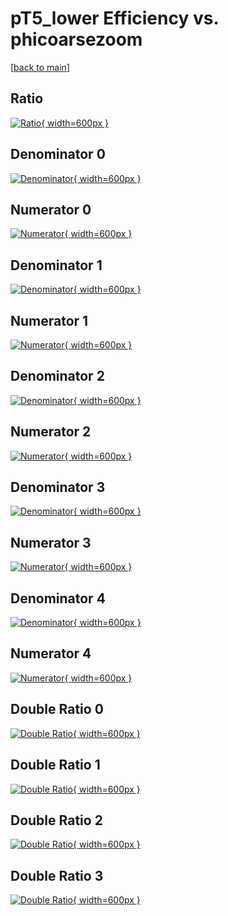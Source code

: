 # pT5_lower Efficiency vs. phicoarsezoom

[[back to main](./)]



## Ratio

[![Ratio](../mtv/var/pT5_lower_base_13_1_eff_phicoarsezoom.png){ width=600px }](../mtv/var/pT5_lower_base_13_1_eff_phicoarsezoom.pdf)

## Denominator 0

[![Denominator](../mtv/den/pT5_lower_base_13_1_eff_phicoarsezoom_den0.png){ width=600px }](../mtv/den/pT5_lower_base_13_1_eff_phicoarsezoom_den0.pdf)

## Numerator 0

[![Numerator](../mtv/num/pT5_lower_base_13_1_eff_phicoarsezoom_num0.png){ width=600px }](../mtv/num/pT5_lower_base_13_1_eff_phicoarsezoom_num0.pdf)

## Denominator 1

[![Denominator](../mtv/den/pT5_lower_base_13_1_eff_phicoarsezoom_den1.png){ width=600px }](../mtv/den/pT5_lower_base_13_1_eff_phicoarsezoom_den1.pdf)

## Numerator 1

[![Numerator](../mtv/num/pT5_lower_base_13_1_eff_phicoarsezoom_num1.png){ width=600px }](../mtv/num/pT5_lower_base_13_1_eff_phicoarsezoom_num1.pdf)

## Denominator 2

[![Denominator](../mtv/den/pT5_lower_base_13_1_eff_phicoarsezoom_den2.png){ width=600px }](../mtv/den/pT5_lower_base_13_1_eff_phicoarsezoom_den2.pdf)

## Numerator 2

[![Numerator](../mtv/num/pT5_lower_base_13_1_eff_phicoarsezoom_num2.png){ width=600px }](../mtv/num/pT5_lower_base_13_1_eff_phicoarsezoom_num2.pdf)

## Denominator 3

[![Denominator](../mtv/den/pT5_lower_base_13_1_eff_phicoarsezoom_den3.png){ width=600px }](../mtv/den/pT5_lower_base_13_1_eff_phicoarsezoom_den3.pdf)

## Numerator 3

[![Numerator](../mtv/num/pT5_lower_base_13_1_eff_phicoarsezoom_num3.png){ width=600px }](../mtv/num/pT5_lower_base_13_1_eff_phicoarsezoom_num3.pdf)

## Denominator 4

[![Denominator](../mtv/den/pT5_lower_base_13_1_eff_phicoarsezoom_den4.png){ width=600px }](../mtv/den/pT5_lower_base_13_1_eff_phicoarsezoom_den4.pdf)

## Numerator 4

[![Numerator](../mtv/num/pT5_lower_base_13_1_eff_phicoarsezoom_num4.png){ width=600px }](../mtv/num/pT5_lower_base_13_1_eff_phicoarsezoom_num4.pdf)

## Double Ratio 0

[![Double Ratio](../mtv/ratio/pT5_lower_base_13_1_eff_phicoarsezoom_ratio0.png){ width=600px }](../mtv/ratio/pT5_lower_base_13_1_eff_phicoarsezoom_ratio0.pdf)

## Double Ratio 1

[![Double Ratio](../mtv/ratio/pT5_lower_base_13_1_eff_phicoarsezoom_ratio1.png){ width=600px }](../mtv/ratio/pT5_lower_base_13_1_eff_phicoarsezoom_ratio1.pdf)

## Double Ratio 2

[![Double Ratio](../mtv/ratio/pT5_lower_base_13_1_eff_phicoarsezoom_ratio2.png){ width=600px }](../mtv/ratio/pT5_lower_base_13_1_eff_phicoarsezoom_ratio2.pdf)

## Double Ratio 3

[![Double Ratio](../mtv/ratio/pT5_lower_base_13_1_eff_phicoarsezoom_ratio3.png){ width=600px }](../mtv/ratio/pT5_lower_base_13_1_eff_phicoarsezoom_ratio3.pdf)

